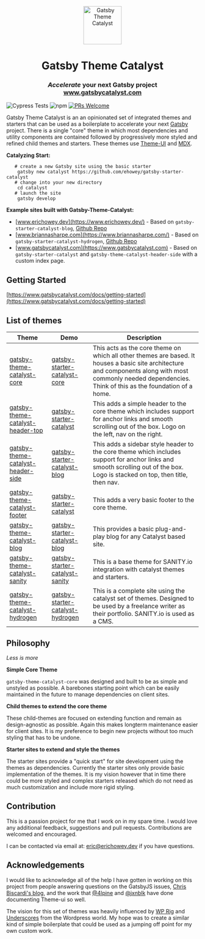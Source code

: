 <p align="center">
    <img alt="Gatsby Theme Catalyst" src="https://www.gatsbycatalyst.com/images/catalyst-site-icon-100.png" width="100" />
</p>
<h1 align="center">
  Gatsby Theme Catalyst
</h1>

<h3 align="center"><i>Accelerate</i> your next Gatsby project<br /><a href="https://www.gatsbycatalyst.com">www.gatsbycatalyst.com</a></h3>

![Cypress Tests](https://github.com/ehowey/gatsby-theme-catalyst/workflows/Test%20Themes/badge.svg) ![npm](https://img.shields.io/npm/dm/gatsby-theme-catalyst-core) [![PRs Welcome](https://img.shields.io/badge/PRs-welcome-brightgreen.svg?style=flat)](http://makeapullrequest.com)

Gatsby Theme Catalyst is an an opinionated set of integrated themes and starters that can be used as a boilerplate to accelerate your next [Gatsby](https://www.gatsbyjs.org) project. There is a single "core" theme in which most dependencies and utility components are contained followed by progressively more styled and refined child themes and starters. These themes use [Theme-UI](https://theme-ui.com/) and [MDX](https://mdxjs.com/getting-started/gatsby/).

**Catalyzing Start:**

```shell
   # create a new Gatsby site using the basic starter
    gatsby new catalyst https://github.com/ehowey/gatsby-starter-catalyst
   # change into your new directory
    cd catalyst
   # launch the site
    gatsby develop
```

**Example sites built with Gatsby-Theme-Catalyst:**

- [www.erichowey.dev](https://www.erichowey.dev/) - Based on `gatsby-starter-catalyst-blog`, [Github Repo](https://github.com/ehowey/erichoweydev)
- [www.briannasharpe.com](https://www.briannasharpe.com/) - Based on `gatsby-starter-catalyst-hydrogen`, [Github Repo](https://github.com/ehowey/briannasharpe)
- [www.gatsbycatalyst.com](https://www.gatsbycatalyst.com) - Based on `gatsby-starter-catalyst` and `gatsby-theme-catalyst-header-side` with a custom index page.

## Getting Started

[https://www.gatsbycatalyst.com/docs/getting-started](https://www.gatsbycatalyst.com/docs/getting-started)

## List of themes

| Theme                                                                                                       | Demo                                                                                      | Description                                                                                                                                                                                                  |
| ----------------------------------------------------------------------------------------------------------- | ----------------------------------------------------------------------------------------- | ------------------------------------------------------------------------------------------------------------------------------------------------------------------------------------------------------------ |
| [gatsby-theme-catalyst-core](https://www.gatsbycatalyst.com/docs/gatsby-theme-catalyst-core/)               | [gatsby-starter-catalyst-core](https://gatsby-starter-catalyst-core.netlify.com/)         | This acts as the core theme on which all other themes are based. It houses a basic site architecture and components along with most commonly needed dependencies. Think of this as the foundation of a home. |
| [gatsby-theme-catalyst-header-top](https://www.gatsbycatalyst.com/docs/gatsby-theme-catalyst-header-top/)   | [gatsby-starter-catalyst](https://gatsby-starter-catalyst.netlify.com/)                   | This adds a simple header to the core theme which includes support for anchor links and smooth scrolling out of the box. Logo on the left, nav on the right.                                                 |
| [gatsby-theme-catalyst-header-side](https://www.gatsbycatalyst.com/docs/gatsby-theme-catalyst-header-side/) | [gatsby-starter-catalyst-blog](https://gatsby-starter-catalyst-blog.netlify.com/)         | This adds a sidebar style header to the core theme which includes support for anchor links and smooth scrolling out of the box. Logo is stacked on top, then title, then nav.                                |
| [gatsby-theme-catalyst-footer](https://www.gatsbycatalyst.com/docs/gatsby-theme-catalyst-footer/)           | [gatsby-starter-catalyst](https://gatsby-starter-catalyst.netlify.com/)                   | This adds a very basic footer to the core theme.                                                                                                                                                             |
| [gatsby-theme-catalyst-blog](https://www.gatsbycatalyst.com/docs/gatsby-theme-catalyst-blog/)               | [gatsby-starter-catalyst-blog](https://gatsby-starter-catalyst-blog.netlify.com/)         | This provides a basic plug-and-play blog for any Catalyst based site.                                                                                                                                        |
| [gatsby-theme-catalyst-sanity](https://www.gatsbycatalyst.com/docs/gatsby-theme-catalyst-sanity/)           | [gatsby-starter-catalyst-sanity](https://gatsby-starter-catalyst-sanity.netlify.com/)     | This is a base theme for SANITY.io integration with catalyst themes and starters.                                                                                                                            |
| [gatsby-theme-catalyst-hydrogen](https://www.gatsbycatalyst.com/docs/gatsby-theme-catalyst-hydrogen/)       | [gatsby-starter-catalyst-hydrogen](https://gatsby-starter-catalyst-hydrogen.netlify.com/) | This is a complete site using the catalyst set of themes. Designed to be used by a freelance writer as their portfolio. SANITY.io is used as a CMS.                                                          |

## Philosophy

<i>Less is more</i>

**Simple Core Theme**

`gatsby-theme-catalyst-core` was designed and built to be as simple and unstyled as possible. A barebones starting point which can be easily maintained in the future to manage dependencies on client sites.

**Child themes to extend the core theme**

These child-themes are focused on extending function and remain as design-agnostic as possible. Again this makes longterm maintenance easier for client sites. It is my preference to begin new projects without too much styling that has to be undone.

**Starter sites to extend and style the themes**

The starter sites provide a "quick start" for site development using the themes as dependencies. Currently the starter sites only provide basic implementation of the themes. It is my vision however that in time there could be more styled and complex starters released which do not need as much customization and include more rigid styling.

## Contribution

This is a passion project for me that I work on in my spare time. I would love any additional feedback, suggestions and pull requests. Contributions are welcomed and encouraged.

I can be contacted via email at: <eric@erichowey.dev> if you have questions.

## Acknowledgements

I would like to acknowledge all of the help I have gotten in working on this project from people answering questions on the GatsbyJS issues, [Chris Biscardi's blog](https://www.christopherbiscardi.com/), and the work that [@4lpine](https://twitter.com/4lpine) and [@jxnblk](https://twitter.com/jxnblk) have done documenting Theme-ui so well.

The vision for this set of themes was heavily influenced by [WP Rig](https://wprig.io/) and [Underscores](https://underscores.me/) from the Wordpress world. My hope was to create a similar kind of simple boilerplate that could be used as a jumping off point for my own custom work.
